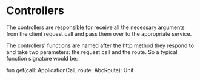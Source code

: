 # Controllers

The controllers are responsible for receive all the
necessary arguments from the client request call and pass
them over to the appropriate service.

The controllers' functions are named after the http method
they respond to and take two parameters: the request call
and the route. So a typical function signature would be:

fun get(call: ApplicationCall, route: AbcRoute): Unit
